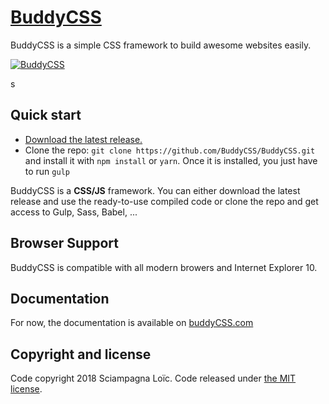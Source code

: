 # [BuddyCSS](http://buddycss.com/)

BuddyCSS is a simple CSS framework to build awesome websites easily.


<p style="text-center"><a href="http://buddycss.com/"><img src="http://buddycss.com/images/logo-buddy-color.png" alt="BuddyCSS" style="max-width:100%;" /></a></p>s

## Quick start

- [Download the latest release.](http://buddycss.com/downloads/buddycss-1.0.0-build.zip)
- Clone the repo: `git clone https://github.com/BuddyCSS/BuddyCSS.git` and install it with `npm install` or `yarn`. Once it is installed, you just have to run `gulp`

BuddyCSS is a **CSS/JS** framework. You can either download the latest release and use the ready-to-use compiled code or clone the repo and get access to Gulp, Sass, Babel, ...

## Browser Support

BuddyCSS is compatible with all modern browers and Internet Explorer 10.


## Documentation

For now, the documentation is available on [buddyCSS.com](http://buddycss.com/)


## Copyright and license

Code copyright 2018 Sciampagna Loïc. Code released under [the MIT license](https://github.com/BuddyCSS/BuddyCSS/blob/master/LICENSE).

